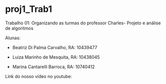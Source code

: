 # proj1_Trab1
Trabalho 01: Organizando as turmas do professor Charles-  Projeto e análise de algoritmos

Alunas: 

- Beatriz Di Palma Carvalho, RA: 10439477

- Luiza Marinho de Mesquita, RA: 10438045

- Marina Cantarelli Barroca, RA: 10740412

Link do nosso vídeo no youtube: 

